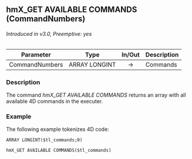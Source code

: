 ## hmX_GET AVAILABLE COMMANDS (CommandNumbers)
###### Introduced in v3.0, Preemptive: yes

|Parameter|Type|In/Out|Description
|---|---|:---:|---
|CommandNumbers|ARRAY LONGINT|→|Commands

### Description
The command *hmX_GET AVAILABLE COMMANDS* returns an array with all available 4D commands in the executer.

### Example
The following example tokenizes 4D code:

```4d
ARRAY LONGINT($tl_commands;0)

hmX_GET AVAILABLE COMMANDS($tl_commands)
```
